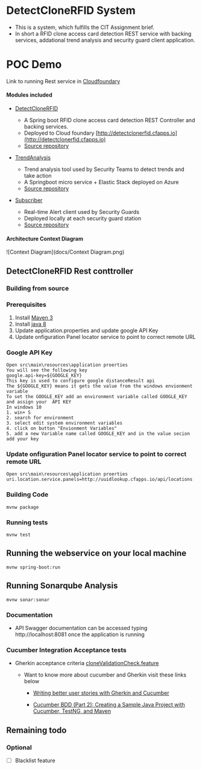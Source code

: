 # DetectCloneRFID System
- This is a system, which fulfills the CIT Assignment brief. 
- In short a RFID clone access card detection REST service with backing services, addational trend analysis and security guard client application.

# POC Demo
Link to running Rest service in [Cloudfoundary](http://detectclonerfid.cfapps.io)

#### Modules included
- [DetectCloneRFID](https://github.com/BravoTeam2018/DetectCloneRFID)    
    - A Spring boot RFID clone access card detection REST Controller and backing services.  
    - Deployed to Cloud foundary [http://detectclonerfid.cfapps.io](http://detectclonerfid.cfapps.io)
    - [Source repository](https://github.com/BravoTeam2018/DetectCloneRFID) 
     
- [TrendAnalysis](https://github.com/BravoTeam2018/trendanalysis)  
    - Trend analysis tool used by Security Teams to detect trends and take action
    - A Springboot micro service + Elastic Stack deployed on Azure 
    - [Source repository](https://github.com/BravoTeam2018/trendanalysis)
- [Subscriber](https://github.com/BravoTeam2018/Subscriber) 
    - Real-time Alert client used by Security Guards
    - Deployed locally at each security guard station  
    - [Source repository](https://github.com/BravoTeam2018/Subscriber)

#### Architecture Context Diagram 
![Context Diagram](docs/Context Diagram.png)


## DetectCloneRFID Rest conttroller 

### Building from source

### Prerequisites 
1. Install [Maven 3]( https://maven.apache.org/)
2. Install [java 8]( http://www.oracle.com/technetwork/java/javase/downloads/jdk8-downloads-2133151.html)
3. Update application.properties and update google API Key
4. Update onfiguration Panel locator service to point to correct remote URL

###  Google API Key
```
Open src\main\resources\application proerties
You will see the following key
google.api-key=${GOOGLE_KEY}
This key is used to configure google distanceResult api
The ${GOOGLE_KEY} means it gets the value from the windows envionment variable
To set the GOOGLE_KEY add an environment variable called GOOGLE_KEY and assign your  API KEY
In windows 10
1. win+ S
2. search for environment
3. select edit system environment variables
4. click on button "Envionment Variables" 
5. add a new Variable name called GOOGLE_KEY and in the value secion add your key

```

### Update onfiguration Panel locator service to point to correct remote URL
```
Open src\main\resources\application proerties
uri.location.service.panels=http://uuidlookup.cfapps.io/api/locations
```

### Building Code
```
mvnw package
```

### Running tests
```
mvnw test
```

## Running the webservice on your local machine
```
mvnw spring-boot:run
```

## Running Sonarqube Analysis 
```
mvnw sonar:sonar
```

### Documentation
  - API Swagger documentation can be accessed typing http://localhost:8081 once the application is running

### Cucumber Integration Acceptance tests
- Gherkin acceptance criteria [cloneValidationCheck.feature](https://github.com/eamonfoy-cit/rfidclone/blob/master/src/test/resources/cucumber/cloneValidationCheck.feature)


  - Want to know more about cucumber and Gherkin visit these links below
    - [Writing better user stories with Gherkin and Cucumber](https://medium.com/@mvwi/story-writing-with-gherkin-and-cucumber-1878124c284c)

    - [Cucumber BDD (Part 2): Creating a Sample Java Project with Cucumber, TestNG, and Maven](https://medium.com/agile-vision/cucumber-bdd-part-2-creating-a-sample-java-project-with-cucumber-testng-and-maven-127a1053c180)


## Remaining todo

### Optional
- [ ] Blacklist feature
